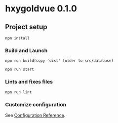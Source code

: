 # hxygoldvue 0.1.0

## Project setup
```
npm install
```

### Build and Launch
```
npm run build(copy 'dist' folder to src/database)

npm run start
```
### Lints and fixes files
```
npm run lint
```

### Customize configuration
See [Configuration Reference](https://cli.vuejs.org/config/).
